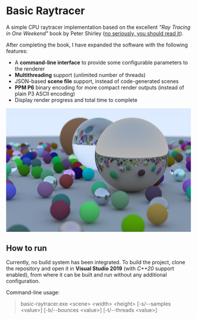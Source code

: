 # Basic Raytracer

A simple CPU raytracer implementation based on the excellent *"Ray Tracing in One Weekend"* book by Peter Shirley ([no seriously, you should read it](https://raytracing.github.io/books/RayTracingInOneWeekend.html)).

After completing the book, I have expanded the software with the following features:
* A **command-line interface** to provide some configurable parameters to the renderer
* **Multithreading** support (unlimited number of threads)
* JSON-based **scene file** support, instead of code-generated scenes
* **PPM P6** binary encoding for more compact render outputs (instead of plain P3 ASCII encoding)
* Display render progress and total time to complete

![Rendered image](/render.png)

## How to run

Currently, no build system has been integrated. 
To build the project, clone the repository and open it in **Visual Studio 2019** (with *C++20* support enabled), from where it can be built and run without any additional configuration.

Command-line usage:
> basic-raytracer.exe \<scene\> \<width\> \<height\> \[-s/--samples \<value\>\] \[-b/--bounces \<value\>\] \[-t/--threads \<value\>\]
